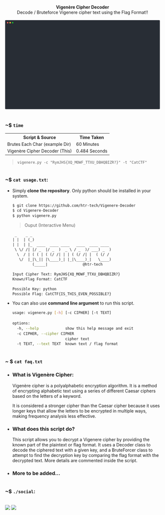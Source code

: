 <p align="center">
  <b>Vigenère Cipher Decoder</b>
  <br/>
  Decode / Bruteforce Vigenere cipher text using the Flag Format!!
  <br/><br/>
  <a href="#"><img width="750" alt="Demo" src="./example/example.svg"></a>
</p>

#

### ~$ `time`
<table>
  <tr>
    <th>Script & Source</th>
    <th>Time Taken</th>
  </tr>
  <tr>
    <td>Brutes Each Char (example Dir)</a></td>
    <td>60 Minutes</td>
  </tr>
  <tr>
    <td>Vigenère Cipher Decoder (This)</td>
    <td>0.484 Seconds</td>
  </tr>
</table>

> `vigenere.py -c "RymJHS{XQ_MOWF_TTXU_DBHQBIZR?}" -t "CatCTF"`

#

### ~$ `cat usage.txt`:

- Simply **clone the repository**. Only python should be installed in your system.
  ```bash
  $ git clone https://github.com/htr-tech/Vigenere-Decoder
  $ cd Vigenere-Decoder
  $ python vigenere.py
  ```
  > Ouput (Interactive Menu)
  ```
   _    _ _
  | |  | (_)
  | |  | |_  ____  ____ ____   ____  ____ ____
   \ \/ /| |/ _  |/ _  )  _ \ / _  )/ ___) _  )
    \  / | ( ( | ( (/ /| | | ( (/ /| |  ( (/ /
     \/  |_|\_|| |\____)_| |_|\____)_|   \____)
           (_____|                @htr-tech

  Input Cipher Text: RymJHS{XQ_MOWF_TTXU_DBHQBIZR?}
  Known/Flag Format: CatCTF

  Possible Key: python
  Possible Flag: CatCTF{IS_THIS_EVEN_POSSIBLE?}
  ```

- You can also use **command line argument** to run this script.
  ```bash
  usage: vigenere.py [-h] [-c CIPHER] [-t TEXT]

  options:
    -h, --help            show this help message and exit
    -c CIPHER, --cipher CIPHER
                          cipher text
    -t TEXT, --text TEXT  known text / flag format
  ```

#

### ~ $ `cat faq.txt`

- ### What is Vigenère Cipher:
  Vigenère cipher is a polyalphabetic encryption algorithm. It is a method of encrypting alphabetic text using a series of different Caesar ciphers based on the letters of a keyword.

  It is considered a stronger cipher than the Caesar cipher because it uses longer keys that allow the letters to be encrypted in multiple ways, making frequency analysis less effective.

- ### What does this script do?
  This script allows you to decrypt a Vigenere cipher by providing the known part of the plaintext or flag format. It uses a Decoder class to decode the ciphered text with a given key, and a BruteForcer class to attempt to find the decryption key by comparing the flag format with the decrypted text. More details are commented inside the script.

- ### More to be added...


#

### ~$ `./social`:
<p align="left"><br/>
  <a href="https://tahmidrayat.is-a.dev" target="_blank"><img width="120" src="https://img.shields.io/badge/Socials-grey?style=for-the-badge&logo=linktree"></a>
  <a href="https://github.com/htr-tech" target="_blank"><img width="116"src="https://img.shields.io/badge/Github-blue?style=for-the-badge&logo=github"></a>
</p>
